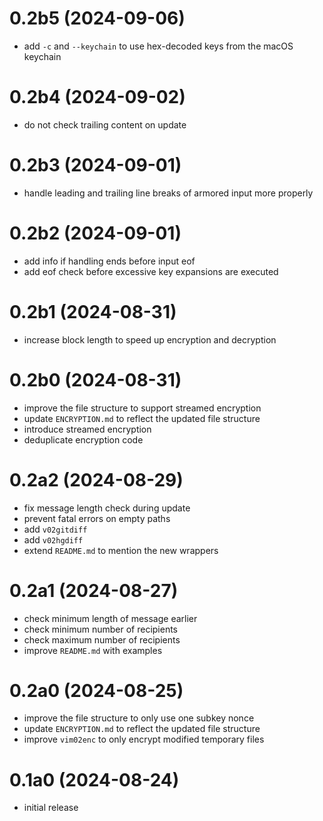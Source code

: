 # 0.2b5 (2024-09-06)

* add `-c` and `--keychain` to use hex-decoded keys from the macOS keychain

# 0.2b4 (2024-09-02)

* do not check trailing content on update

# 0.2b3 (2024-09-01)

* handle leading and trailing line breaks of armored input more properly

# 0.2b2 (2024-09-01)

* add info if handling ends before input eof
* add eof check before excessive key expansions are executed

# 0.2b1 (2024-08-31)

* increase block length to speed up encryption and decryption

# 0.2b0 (2024-08-31)

* improve the file structure to support streamed encryption
* update `ENCRYPTION.md` to reflect the updated file structure
* introduce streamed encryption
* deduplicate encryption code

# 0.2a2 (2024-08-29)

* fix message length check during update
* prevent fatal errors on empty paths
* add `v02gitdiff`
* add `v02hgdiff`
* extend `README.md` to mention the new wrappers

# 0.2a1 (2024-08-27)

* check minimum length of message earlier
* check minimum number of recipients
* check maximum number of recipients
* improve `README.md` with examples

# 0.2a0 (2024-08-25)

* improve the file structure to only use one subkey nonce
* update `ENCRYPTION.md` to reflect the updated file structure
* improve `vim02enc` to only encrypt modified temporary files

# 0.1a0 (2024-08-24)

* initial release
